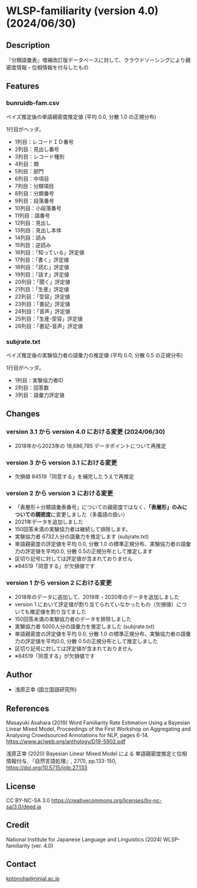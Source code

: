 # WLSP-familiarity (version 4.0) (2024/06/30)

## Description
『分類語彙表』増補改訂版データベースに対して、クラウドソーシングにより親密度情報・位相情報を付与したもの

## Features 

### bunruidb-fam.csv
ベイズ推定後の単語親密度推定値 (平均 0.0, 分散 1.0 の正規分布)

1行目がヘッダ。

- 1列目：レコードＩＤ番号
- 2列目：見出し番号
- 3列目：レコード種別
- 4列目：類
- 5列目：部門
- 6列目：中項目
- 7列目：分類項目
- 8列目：分類番号
- 9列目：段落番号
- 10列目：小段落番号
- 11列目：語番号
- 12列目：見出し
- 13列目：見出し本体
- 14列目：読み
- 15列目：逆読み
- 16列目：「知っている」評定値
- 17列目：「書く」評定値
- 18列目：「読む」評定値
- 19列目：「話す」評定値
- 20列目：「聞く」評定値
- 21列目：「生産」評定値
- 22列目：「受容」評定値
- 23列目：「書記」評定値
- 24列目：「音声」評定値
- 25列目：「生産-受容」評定値
- 26列目：「書記-音声」評定値

### subjrate.txt
ベイズ推定後の実験協力者の語彙力の推定値 (平均 0.0, 分散 0.5 の正規分布)

1行目がヘッダ。

- 1列目：実験協力者ID
- 2列目：回答数
- 3列目：語彙力評定値

## Changes

### version 3.1 から version 4.0 における変更 (2024/06/30)
- 2018年から2023年の 18,686,785 データポイントについて再推定

### version 3 から version 3.1 における変更
- 欠損値 84519「同意する」を補完したうえで再推定

### version 2 から version 3 における変更
- 「表層形＋分類語彙表番号」についての親密度ではなく、**「表層形」のみについての親密度**に変更しました（多義語の扱い）
- 2021年データを追加しました
- 150回答未満の実験協力者は継続して排除します。
- 実験協力者 6732人分の語彙力を推定します (subjrate.txt)
- 単語親密度の評定値を平均 0.0, 分散 1.0 の標準正規分布、実験協力者の語彙力の評定値を平均0.0, 分散 0.5の正規分布として推定します
- 区切り記号に対しては評定値が含まれておりません
- ※84519「同意する」が欠損値です

### version 1 から version 2 における変更
- 2018年のデータに追加して、2019年・2020年のデータを追加しました
- version 1 において評定値が割り当てられていなかったもの（欠損値）についても推定値を割り当てました
- 150回答未満の実験協力者のデータを排除しました
- 実験協力者 5000人分の語彙力を推定しました (subjrate.txt)
- 単語親密度の評定値を平均 0.0, 分散 1.0 の標準正規分布、実験協力者の語彙力の評定値を平均0.0, 分散 0.5の正規分布として推定しました
- 区切り記号に対しては評定値が含まれておりません
- ※84519「同意する」が欠損値です

## Author
- 浅原正幸 (国立国語研究所)

## References 
Masayuki Asahara (2019) Word Familiarity Rate Estimation Using a Bayesian Linear Mixed Model, 
Proceedings of the First Workshop on Aggregating and Analysing Crowdsourced Annotations for NLP, pages 6-14.
https://www.aclweb.org/anthology/D19-5902.pdf

浅原正幸 (2020) Bayesian Linear Mixed Model による 単語親密度推定と位相情報付与, 『自然言語処理』, 27(1), pp.133-150, https://doi.org/10.5715/jnlp.27.133

## License
CC BY-NC-SA 3.0 https://creativecommons.org/licenses/by-nc-sa/3.0/deed.ja

## Credit
National Institute for Japanese Language and Linguistics (2024) WLSP-familiarity (ver. 4.0)

## Contact
kotonoha@ninjal.ac.jp
